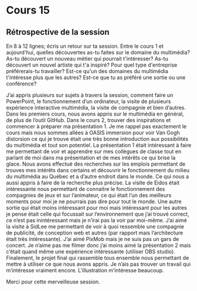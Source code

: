 # Cours 15
## Rétrospective de la session

En 8 à 12 lignes; écris un retour sur ta session. Entre le cours 1 et aujourd'hui, quelles découvertes as-tu faites sur le domaine du multimédia? As-tu découvert un nouveau métier qui pourrait t'intéresser? As-tu découvert un nouvel artiste qui t'a inspiré? Pour quel type d'entreprise préférerais-tu travailler? Est-ce qu'un des domaines du multimédia t'intéresse plus que les autres? Est-ce que tu as préféré une sortie ou une conférence? 

J’ai appris plusieurs sur sujets à travers la session, comment faire un PowerPoint, le fonctionnement d’un ordinateur, la visite de plusieurs expérience interactive multimédia, la visite de compagnie et bien d’autres. Dans les premiers cours, nous avons appris sur le multimédia en général, de plus de l’outil GitHub. Dans le cours 2, trouver des inspirations et commencer à préparer ma présentation 1. Je me rappel pas exactement le cours mais nous sommes allées à OASIS immersion pour voir Van Gogh distorsion ce qui je trouve était une très bonne introduction aux possibilités du multimédia et tout son potentiel. La présentation 1 était intéressant à faire me permettant de voir et apprendre sur mes collègues de classe tout en parlant de moi dans ma présentation et de mes intérêts ce qui brise la glace. Nous avons effectué des recherches sur les emplois permettant de trouves mes intérêts dans certains et découvrir le fonctionnement du milieu du multimédia au Québec et a d’autre endroit dans le monde. Ce qui nous a aussi appris à faire de la recherche plus précise. La visite de Eidos était intéressante nous permettant de connaitre le fonctionnement des compagnies de jeux et sur l’animateur, ce qui était l’un des meilleurs moments pour moi je ne pourrais pas dire pour tout le monde. Une autre sortie qui était moins intéressant pour moi mais intéressant pour les autres je pense était celle qui focussait sur l’environnement que j’ai trouvé correct, ce n’est pas inintéressant mais je n’irai pas la voir par moi-même. J’ai aimé la visite à SidLee me permettant de voir à quoi ressemble une compagnie de publicité, de conception web et autres (par rapport mais l’architecture était très intéressante). J’ai aimé PixMob mais je ne suis pas un gars de concert. Je n’aime pas me filmer donc j’ai moins aimé la présentation 2 mais c’était quand même une expérience intéressante (utiliser OBS studio). Finalement, le projet final qui rassemble tous ensemble nous permettant de mettre à utiliser ce que nous avons appris. Je n’ais pas trouver un travail qui m’intéresse vraiment encore. L’illustration m’intéresse beaucoup.

Merci pour cette merveilleuse session.

